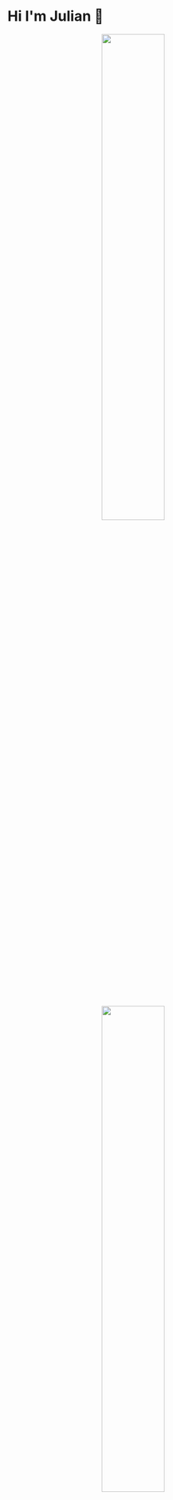 # Hi I'm Julian 👋 

<p align="center">
  <img height="50%" width="auto" src="https://github-readme-stats-juliansommers-projects.vercel.app/api?username=juliansommer&hide_border=true&theme=tokyonight&bg_color=00000000&hide=contribs,issues&count_private=true&show_icons=true&include_all_commits=true">
  <img height="50%" width="auto" src ="https://github-readme-stats-juliansommers-projects.vercel.app/api/top-langs/?username=juliansommer&hide_border=true&count_private=true&theme=tokyonight&bg_color=00000000&layout=compact&langs_count=6&hide=jupyter%20notebook&exclude_repo=github-readme-stats">
</p>

---
<p align="center">
  <a href="https://www.python.org/" target="_blank">
    <img src="https://img.shields.io/badge/Python-3776AB?style=for-the-badge&logo=python&logoColor=white" alt="Python">
  </a>
  <a href="https://go.dev/" target="_blank">
    <img src="https://img.shields.io/badge/Go-00ADD8?style=for-the-badge&logo=go&logoColor=white" alt="Go">
  </a>
  <a href="https://www.javascript.com/" target="_blank">
    <img src="https://img.shields.io/badge/JavaScript-F7DF1E?style=for-the-badge&logo=javascript&logoColor=black" alt="JavaScript">
  </a>
  <a href="https://html.com/" target="_blank">
    <img src="https://img.shields.io/badge/HTML5-E34F26?style=for-the-badge&logo=html5&logoColor=white" alt="HTML">
  </a>
  <a href="https://www.w3.org/Style/CSS/Overview.en.html" target="_blank">
    <img src="https://img.shields.io/badge/CSS3-1572B6?style=for-the-badge&logo=css3&logoColor=white" alt="CSS">
  </a>
  <a href="https://www.mongodb.com/" target="_blank">
    <img src="https://img.shields.io/badge/MongoDB-%234ea94b.svg?style=for-the-badge&logo=mongodb&logoColor=white" alt="MongoDB">
  </a>
  <a href="https://www.sqlite.org/" target="_blank">
    <img src="https://img.shields.io/badge/sqlite-%2307405e.svg?style=for-the-badge&logo=sqlite&logoColor=white" alt="SQLite">
  </a>
  <a href="https://aws.amazon.com/" target="_blank">
    <img src="https://img.shields.io/badge/AWS-%23FF9900.svg?style=for-the-badge&logo=amazon-aws&logoColor=white" alt="AWS">
  </a>
</p>
